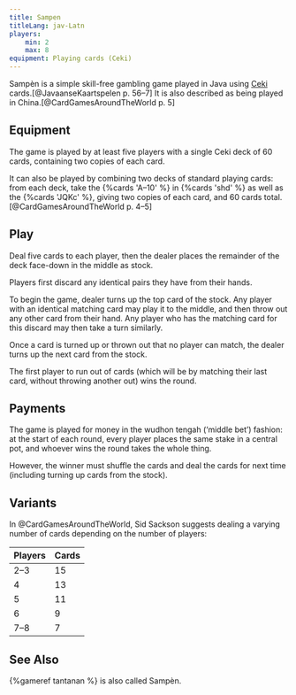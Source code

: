 ```yaml
---
title: Sampen
titleLang: jav-Latn
players:
    min: 2
    max: 8
equipment: Playing cards (Ceki)
---
```


<span lang="jav-Latn" class="noun">Sampèn</span> is a simple skill-free gambling
game played in Java using [Ceki](/articles/cards/ceki/)
cards.[@JavaanseKaartspelen p. 56–7] It is also described as being played in
China.[@CardGamesAroundTheWorld p. 5]

<!-- excerpt -->

## Equipment

The game is played by at least five players with a single Ceki deck of 60 cards,
containing two copies of each card.

It can also be played by combining two decks of standard playing cards: from
each deck, take the {%cards 'A–10' %} in {%cards 'shd' %} as well as the {%cards 'JQKc' %}, giving two
copies of each card, and 60 cards total.[@CardGamesAroundTheWorld p. 4–5]

## Play

Deal five cards to each player, then the dealer places the remainder of the deck
face-down in the middle as stock.

Players first discard any identical pairs they have from their hands.

To begin the game, dealer turns up the top card of the stock. Any player
with an identical matching card may play it to the middle, and then throw out
any other card from their hand. Any player who has the matching card for this
discard may then take a turn similarly.

Once a card is turned up or thrown out that no player can match, the dealer
turns up the next card from the stock.

The first player to run out of cards (which will be by matching their last card,
without throwing another out) wins the round.

## Payments

The game is played for money in the <span lang="jav-Latn">wudhon tengah</span>
(‘middle bet’) fashion: at the start of each round, every player places the same
stake in a central pot, and whoever wins the round takes the whole thing.

However, the winner must shuffle the cards and deal the cards for next time
(including turning up cards from the stock).

## Variants

In @CardGamesAroundTheWorld, Sid Sackson suggests dealing a varying number of
cards depending on the number of players:

<table class="table small">
<thead>
<tr>
<th>Players</th>
<th>Cards</th>
</tr>
</thead>
<tbody class="numeric table-group-divider">
<tr><td>2–3</td><td>15</td></tr>
<tr><td>4</td><td>13</td></tr>
<tr><td>5</td><td>11</td></tr>
<tr><td>6</td><td>9</td></tr>
<tr><td>7–8</td><td>7</td></tr>
</tbody>
</table>

## See Also

{%gameref tantanan %} is also called <span lang="jav-Latn" class="noun">Sampèn</span>.
